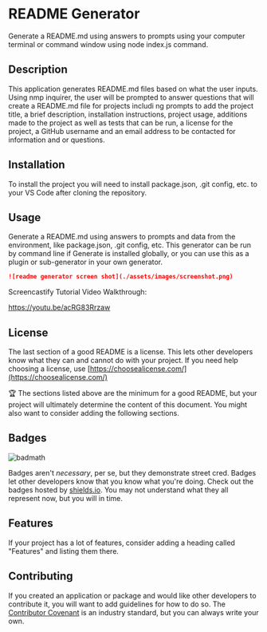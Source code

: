 # README Generator
Generate a README.md using answers to prompts using your computer terminal or command window using node index.js command.
## Description 
This application generates README.md files based on what the user inputs. Using 
nmp inquirer, the user will be prompted to answer questions that will create a README.md file for projects includi
ng prompts to add the project title, a brief description, installation instructions, project usage, additions made
to the project as well as tests that can be run, a license for the project, a GitHub username and an email address 
to be contacted for information and or questions.

## Installation

To install the project you will need to install package.json, .git config, etc. to your VS Code after cloning the repository.

## Usage 

Generate a README.md using answers to prompts and data from the environment, like package.json, .git config, etc. This generator can be run by command line if Generate is installed globally, or you can use this as a plugin or sub-generator in your own generator.


```md
![readme generator screen shot](./assets/images/screenshot.png)
```
Screencastify Tutorial Video Walkthrough:
 
https://youtu.be/acRG83Rrzaw

## License

The last section of a good README is a license. This lets other developers know what they can and cannot do with your project. If you need help choosing a license, use [https://choosealicense.com/](https://choosealicense.com/)


🏆 The sections listed above are the minimum for a good README, but your project will ultimately determine the content of this document. You might also want to consider adding the following sections.

## Badges

![badmath](https://img.shields.io/github/languages/top/nielsenjared/badmath)

Badges aren't _necessary_, per se, but they demonstrate street cred. Badges let other developers know that you know what you're doing. Check out the badges hosted by [shields.io](https://shields.io/). You may not understand what they all represent now, but you will in time.


## Features

If your project has a lot of features, consider adding a heading called "Features" and listing them there.


## Contributing

If you created an application or package and would like other developers to contribute it, you will want to add guidelines for how to do so. The [Contributor Covenant](https://www.contributor-covenant.org/) is an industry standard, but you can always write your own.